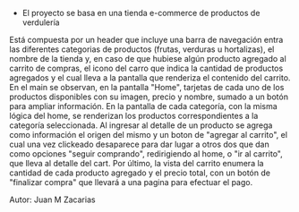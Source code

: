 - El proyecto se basa en una tienda e-commerce de productos de verdulería

Está compuesta por un header que incluye una barra de navegación entra las diferentes categorias de productos (frutas, verduras u hortalizas), el nombre de la tienda y, en caso de que hubiese algún producto agregado al carrito de compras, el icono del carro que indica la cantidad de productos agregados y el cual lleva a la pantalla que renderiza el contenido del carrito.
En el main se observan, en la pantalla "Home", tarjetas de cada uno de los productos disponibles con su imagen, precio y nombre, sumado a un botón para ampliar información.
En la pantalla de cada categoría, con la misma lógica del home, se renderizan los productos correspondientes a la categoría seleccionada.
Al ingresar al detalle de un producto se agrega como información el origen del mismo y un boton de "agregar al carrito", el cual una vez clickeado desaparece para dar lugar a otros dos que dan como opciones "seguir comprando", redirigiendo al home, o "ir al carrito", que lleva al detalle del cart.
Por último, la vista del carrito enumera la cantidad de cada producto agregado y el precio total, con un botón de "finalizar compra" que llevará a una pagina para efectuar el pago.

Autor: Juan M Zacarias